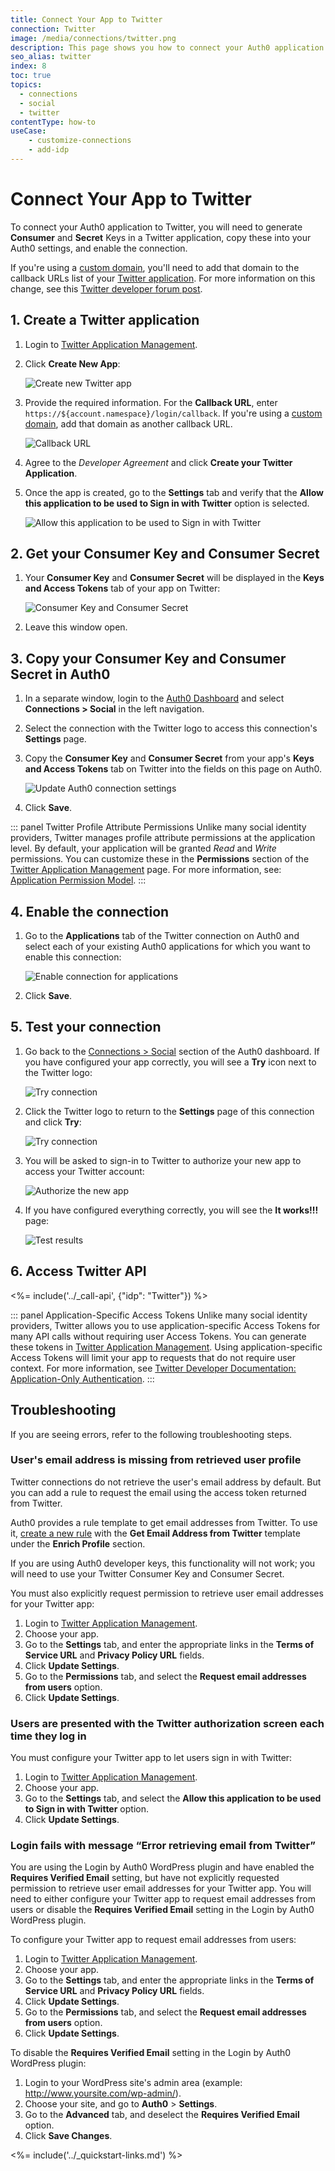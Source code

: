 ```yaml
---
title: Connect Your App to Twitter
connection: Twitter
image: /media/connections/twitter.png
description: This page shows you how to connect your Auth0 application to Twitter. You will need to generate keys, copy these into your Auth0 settings, and enable the connection.
seo_alias: twitter
index: 8
toc: true
topics:
  - connections
  - social
  - twitter
contentType: how-to
useCase:
    - customize-connections
    - add-idp
---
```


# Connect Your App to Twitter

To connect your Auth0 application to Twitter, you will need to generate **Consumer** and **Secret** Keys in a Twitter application, copy these into your Auth0 settings, and enable the connection.

If you're using a [custom domain](/custom-domains), you'll need to add that domain to the callback URLs list of your [Twitter application](https://apps.twitter.com/app/new). For more information on this change, see this [Twitter developer forum post](https://twittercommunity.com/t/action-required-sign-in-with-twitter-users-must-whitelist-callback-urls/105342).

## 1. Create a Twitter application

1. Login to [Twitter Application Management](https://apps.twitter.com/).

2. Click **Create New App**:

    ![Create new Twitter app](/media/articles/connections/social/twitter/twitter-api-1.png)

3. Provide the required information. For the **Callback URL**, enter `https://${account.namespace}/login/callback`. If you're using a [custom domain](/custom-domains), add that domain as another callback URL.

    ![Callback URL](/media/articles/connections/social/twitter/twitter-api-2.png)

4. Agree to the *Developer Agreement* and click **Create your Twitter Application**.

5. Once the app is created, go to the **Settings** tab and verify that the **Allow this application to be used to Sign in with Twitter** option is selected.

    ![Allow this application to be used to Sign in with Twitter](/media/articles/connections/social/twitter/twitter-api-3.png)

## 2. Get your Consumer Key and Consumer Secret

1. Your **Consumer Key** and **Consumer Secret** will be displayed in the **Keys and Access Tokens** tab of your app on Twitter:

    ![Consumer Key and Consumer Secret](/media/articles/connections/social/twitter/twitter-api-4.png)

2. Leave this window open.

## 3. Copy your Consumer Key and Consumer Secret in Auth0

1. In a separate window, login to the [Auth0 Dashboard](${manage_url}) and select **Connections > Social** in the left navigation.

2. Select the connection with the Twitter logo to access this connection's **Settings** page.

3. Copy the **Consumer Key** and **Consumer Secret** from your app's **Keys and Access Tokens** tab on Twitter into the fields on this page on Auth0.

    ![Update Auth0 connection settings](/media/articles/connections/social/twitter/twitter-api-5.png)

4. Click **Save**.

::: panel Twitter Profile Attribute Permissions
Unlike many social identity providers, Twitter manages profile attribute permissions at the application level. By default, your application will be granted *Read* and *Write* permissions. You can customize these in the **Permissions** section of the [Twitter Application Management](https://apps.twitter.com) page. For more information, see: [Application Permission Model](https://dev.twitter.com/oauth/overview/application-permission-model).
:::

## 4. Enable the connection

1. Go to the **Applications** tab of the Twitter connection on Auth0 and select each of your existing Auth0 applications for which you want to enable this connection:

    ![Enable connection for applications](/media/articles/connections/social/twitter/twitter-api-6.png)

2. Click **Save**.

## 5. Test your connection

1. Go back to the [Connections > Social](${manage_url}/#/connections/social) section of the Auth0 dashboard. If you have configured your app correctly, you will see a **Try** icon next to the Twitter logo:

    ![Try connection](/media/articles/connections/social/twitter/twitter-api-7.png)

2. Click the Twitter logo to return to the **Settings** page of this connection and click **Try**:

    ![Try connection](/media/articles/connections/social/twitter/twitter-api-8.png)

3. You will be asked to sign-in to Twitter to authorize your new app to access your Twitter account:

    ![Authorize the new app](/media/articles/connections/social/twitter/twitter-api-9.png)

4. If you have configured everything correctly, you will see the **It works!!!** page:

    ![Test results](/media/articles/connections/social/twitter/twitter-api-10.png)

## 6. Access Twitter API

<%= include('../_call-api', {"idp": "Twitter"}) %>


::: panel Application-Specific Access Tokens
Unlike many social identity providers, Twitter allows you to use application-specific Access Tokens for many API calls without requiring user Access Tokens. You can generate these tokens in [Twitter Application Management](https://apps.twitter.com). Using application-specific Access Tokens will limit your app to requests that do not require user context. For more information, see [Twitter Developer Documentation: Application-Only Authentication](https://developer.twitter.com/en/docs/basics/authentication/overview/application-only.html).
:::

## Troubleshooting

If you are seeing errors, refer to the following troubleshooting steps.

### User's email address is missing from retrieved user profile

Twitter connections do not retrieve the user's email address by default. But you can add a rule to request the email using the access token returned from Twitter.

Auth0 provides a rule template to get email addresses from Twitter. To use it, [create a new rule](${manage_url}/#/rules/create) with the **Get Email Address from Twitter** template under the **Enrich Profile** section.

If you are using Auth0 developer keys, this functionality will not work; you will need to use your Twitter Consumer Key and Consumer Secret.

You must also explicitly request permission to retrieve user email addresses for your Twitter app:

1. Login to [Twitter Application Management](https://apps.twitter.com).
1. Choose your app.
1. Go to the **Settings** tab, and enter the appropriate links in the **Terms of Service URL** and **Privacy Policy URL** fields.
1. Click **Update Settings**.
1. Go to the **Permissions** tab, and select the **Request email addresses from users** option.
1. Click **Update Settings**.


### Users are presented with the Twitter authorization screen each time they log in

You must configure your Twitter app to let users sign in with Twitter:

1. Login to [Twitter Application Management](https://apps.twitter.com).
1. Choose your app.
1. Go to the **Settings** tab, and select the **Allow this application to be used to Sign in with Twitter** option.
1. Click **Update Settings**.


### Login fails with message “Error retrieving email from Twitter”

You are using the Login by Auth0 WordPress plugin and have enabled the **Requires Verified Email** setting, but have not explicitly requested permission to retrieve user email addresses for your Twitter app. You will need to either configure your Twitter app to request email addresses from users or disable the **Requires Verified Email** setting in the Login by Auth0 WordPress plugin.

To configure your Twitter app to request email addresses from users:

1. Login to [Twitter Application Management](https://apps.twitter.com).
1. Choose your app.
1. Go to the **Settings** tab, and enter the appropriate links in the **Terms of Service URL** and **Privacy Policy URL** fields.
1. Click **Update Settings**.
1. Go to the **Permissions** tab, and select the **Request email addresses from users** option.
1. Click **Update Settings**.

To disable the **Requires Verified Email** setting in the Login by Auth0 WordPress plugin:

1. Login to your WordPress site's admin area (example: http://www.yoursite.com/wp-admin/).
1. Choose your site, and go to **Auth0** > **Settings**.
1. Go to the **Advanced** tab, and deselect the **Requires Verified Email** option.
1. Click **Save Changes**.



<%= include('../_quickstart-links.md') %>

